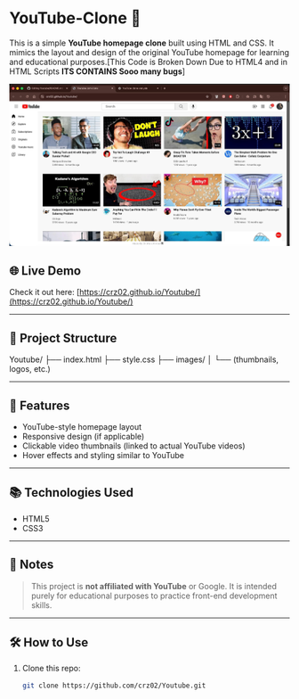 # YouTube-Clone 🎥

This is a simple **YouTube homepage clone** built using HTML and CSS. It mimics the layout and design of the original YouTube homepage for learning and educational purposes.[This Code is Broken Down Due to HTML4 and in HTML Scripts **ITS CONTAINS Sooo many bugs**]

![YouTube Clone Screenshot](ss.jpeg)

## 🌐 Live Demo

Check it out here: [https://crz02.github.io/Youtube/](https://crz02.github.io/Youtube/)

---

## 📁 Project Structure

Youtube/
├── index.html
├── style.css
├── images/
│ └── (thumbnails, logos, etc.)


---

## 🚀 Features

- YouTube-style homepage layout
- Responsive design (if applicable)
- Clickable video thumbnails (linked to actual YouTube videos)
- Hover effects and styling similar to YouTube

---

## 📚 Technologies Used

- HTML5
- CSS3

---

## 📌 Notes

> This project is **not affiliated with YouTube** or Google. It is intended purely for educational purposes to practice front-end development skills.

---


## 🛠️ How to Use

1. Clone this repo:

   ```bash
   git clone https://github.com/crz02/Youtube.git

